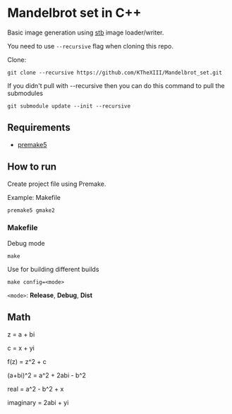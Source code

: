 # Mandelbrot set in C++

Basic image generation using [stb](https://github.com/nothings/stb) image loader/writer.

You need to use `--recursive` flag when cloning this repo.

Clone:

```
git clone --recursive https://github.com/KTheXIII/Mandelbrot_set.git
```

If you didn't pull with --recursive then you can do this command to pull the submodules

```
git submodule update --init --recursive
```

## Requirements

  - [premake5](https://github.com/premake/premake-core)

## How to run

Create project file using Premake.

Example: Makefile

```
premake5 gmake2
```

### Makefile

Debug mode

```
make
```

Use for building different builds

```
make config=<mode>
```

`<mode>`: **Release**, **Debug**, **Dist**

## Math

z = a + bi

c = x + yi

f(z) = z^2 + c

(a+bi)^2 = a^2 + 2abi - b^2

real = a^2 - b^2 + x

imaginary = 2abi + yi

